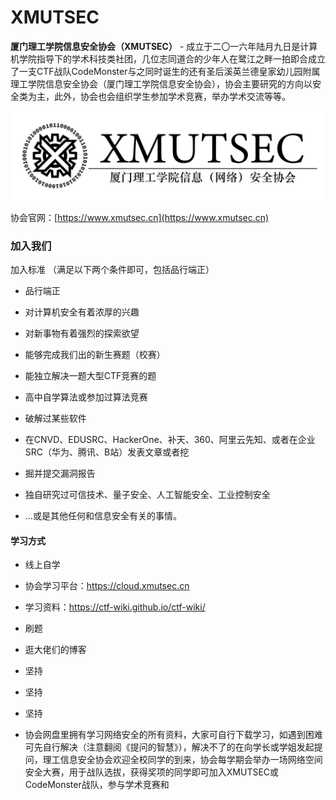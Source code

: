 # XMUTSEC

**厦门理工学院信息安全协会（XMUTSEC）** - 成立于二〇一六年陆月九日是计算机学院指导下的学术科技类社团，几位志同道合的少年人在鹭江之畔一拍即合成立了一支CTF战队CodeMonster与之同时诞生的还有圣后溪英兰德皇家幼儿园附属理工学院信息安全协会（厦门理工学院信息安全协会），协会主要研究的方向以安全类为主，此外，协会也会组织学生参加学术竞赛，举办学术交流等等。

![官网LOGO](img/BIGLOGO.png)

协会官网：[https://www.xmutsec.cn](https://www.xmutsec.cn)

### 加入我们

加入标准
（满足以下两个条件即可，包括品行端正）
- 品行端正

- 对计算机安全有着浓厚的兴趣

- 对新事物有着强烈的探索欲望

- 能够完成我们出的新生赛题（校赛）

- 能独立解决一题大型CTF竞赛的题

- 高中自学算法或参加过算法竞赛

- 破解过某些软件

- 在CNVD、EDUSRC、HackerOne、补天、360、阿里云先知、或者在企业SRC（华为、腾讯、B站）发表文章或者挖
- 掘并提交漏洞报告

- 独自研究过可信技术、量子安全、人工智能安全、工业控制安全

- …或是其他任何和信息安全有关的事情。

#### 学习方式

- 线上自学

- 协会学习平台：https://cloud.xmutsec.cn

- 学习资料：https://ctf-wiki.github.io/ctf-wiki/

- 刷题

- 逛大佬们的博客

- 坚持

- 坚持

- 坚持

- 协会网盘里拥有学习网络安全的所有资料，大家可自行下载学习，如遇到困难可先自行解决（注意翻阅《提问的智慧》），解决不了的在向学长或学姐发起提问，理工信息安全协会欢迎全校同学的到来，协会每学期会举办一场网络空间安全大赛，用于战队选拔，获得奖项的同学即可加入XMUTSEC或CodeMonster战队，参与学术竞赛和